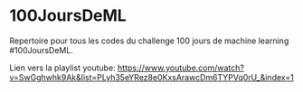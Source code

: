 # 100JoursDeML
Repertoire pour tous les codes du challenge 100 jours de machine learning #100JoursDeML.

Lien vers la playlist youtube: https://www.youtube.com/watch?v=SwGghwhk9Ak&list=PLyh35eYRez8e0KxsArawcDm6TYPVq0rU_&index=1
